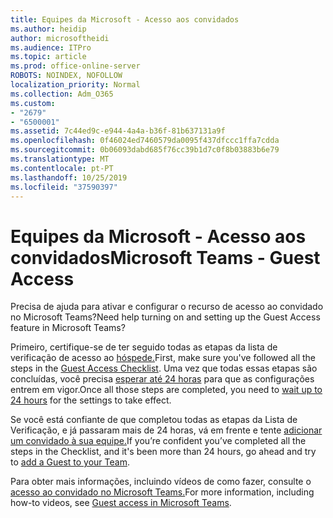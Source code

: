 ```yaml
---
title: Equipes da Microsoft - Acesso aos convidados
ms.author: heidip
author: microsoftheidi
ms.audience: ITPro
ms.topic: article
ms.prod: office-online-server
ROBOTS: NOINDEX, NOFOLLOW
localization_priority: Normal
ms.collection: Adm_O365
ms.custom:
- "2679"
- "6500001"
ms.assetid: 7c44ed9c-e944-4a4a-b36f-81b637131a9f
ms.openlocfilehash: 0f46024ed7460579da0095f437dfccc1ffa7cdda
ms.sourcegitcommit: 0b06093dabd685f76cc39b1d7c0f8b03883b6e79
ms.translationtype: MT
ms.contentlocale: pt-PT
ms.lasthandoff: 10/25/2019
ms.locfileid: "37590397"
---
```

# <a name="microsoft-teams---guest-access"></a><span data-ttu-id="06ea0-102">Equipes da Microsoft - Acesso aos convidados</span><span class="sxs-lookup"><span data-stu-id="06ea0-102">Microsoft Teams - Guest Access</span></span>

<span data-ttu-id="06ea0-103">Precisa de ajuda para ativar e configurar o recurso de acesso ao convidado no Microsoft Teams?</span><span class="sxs-lookup"><span data-stu-id="06ea0-103">Need help turning on and setting up the Guest Access feature in Microsoft Teams?</span></span>  

<span data-ttu-id="06ea0-104">Primeiro, certifique-se de ter seguido todas as etapas da lista de verificação de acesso ao [hóspede.](https://docs.microsoft.com/en-us/microsoftteams/guest-access-checklist)</span><span class="sxs-lookup"><span data-stu-id="06ea0-104">First, make sure you've followed all the steps in the [Guest Access Checklist](https://docs.microsoft.com/en-us/microsoftteams/guest-access-checklist).</span></span> <span data-ttu-id="06ea0-105">Uma vez que todas essas etapas são concluídas, você precisa [esperar até 24 horas](https://docs.microsoft.com/en-us/microsoftteams/manage-guests#guest-access-latencies) para que as configurações entrem em vigor.</span><span class="sxs-lookup"><span data-stu-id="06ea0-105">Once all those steps are completed, you need to [wait up to 24 hours](https://docs.microsoft.com/en-us/microsoftteams/manage-guests#guest-access-latencies) for the settings to take effect.</span></span>

<span data-ttu-id="06ea0-106">Se você está confiante de que completou todas as etapas da Lista de Verificação, e já passaram mais de 24 horas, vá em frente e tente [adicionar um convidado à sua equipe.](https://support.office.com/en-us/article/add-guests-to-a-team-in-teams-fccb4fa6-f864-4508-bdde-256e7384a14f#ID0EAABAAA=Desktop)</span><span class="sxs-lookup"><span data-stu-id="06ea0-106">If you’re confident you’ve completed all the steps in the Checklist, and it's been more than 24 hours, go ahead and try to [add a Guest to your Team](https://support.office.com/en-us/article/add-guests-to-a-team-in-teams-fccb4fa6-f864-4508-bdde-256e7384a14f#ID0EAABAAA=Desktop).</span></span>

<span data-ttu-id="06ea0-107">Para obter mais informações, incluindo vídeos de como fazer, consulte o [acesso ao convidado no Microsoft Teams.](https://docs.microsoft.com/microsoftteams/guest-access)</span><span class="sxs-lookup"><span data-stu-id="06ea0-107">For more information, including how-to videos, see [Guest access in Microsoft Teams](https://docs.microsoft.com/microsoftteams/guest-access).</span></span>
